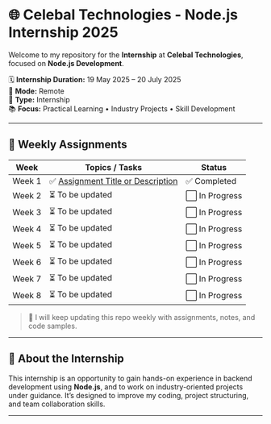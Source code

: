 # 🌐 Celebal Technologies - Node.js Internship 2025

Welcome to my repository for the **Internship** at **Celebal Technologies**, focused on **Node.js Development**.

🗓️ **Internship Duration:** 19 May 2025 – 20 July 2025  
🏢 **Mode:** Remote  
💼 **Type:** Internship  
📚 **Focus:** Practical Learning • Industry Projects • Skill Development

---

## 📁 Weekly Assignments

| Week | Topics / Tasks | Status |
|------|----------------|--------|
| Week 1 | ✅ [Assignment Title or Description](./Week-1/) | ✅ Completed |
| Week 2 | ⏳ To be updated | ⬜ In Progress |
| Week 3 | ⏳ To be updated | ⬜ In Progress |
| Week 4 | ⏳ To be updated | ⬜ In Progress |
| Week 5 | ⏳ To be updated | ⬜ In Progress |
| Week 6 | ⏳ To be updated | ⬜ In Progress |
| Week 7 | ⏳ To be updated | ⬜ In Progress |
| Week 8 | ⏳ To be updated | ⬜ In Progress |

> 🔄 I will keep updating this repo weekly with assignments, notes, and code samples.

---

## 📌 About the Internship

This internship is an opportunity to gain hands-on experience in backend development using **Node.js**, and to work on industry-oriented projects under guidance. It’s designed to improve my coding, project structuring, and team collaboration skills.

---
